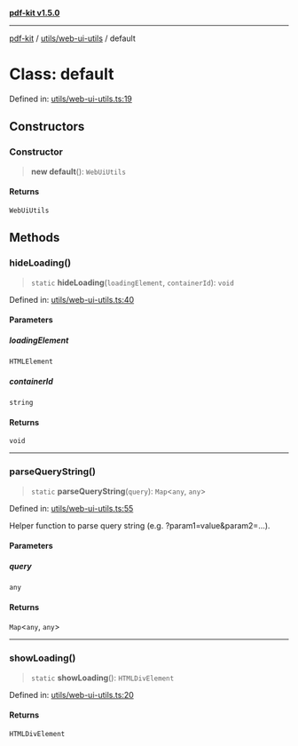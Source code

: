 [**pdf-kit v1.5.0**](../../../README.md)

***

[pdf-kit](../../../modules.md) / [utils/web-ui-utils](../README.md) / default

# Class: default

Defined in: [utils/web-ui-utils.ts:19](https://github.com/AmanKrr/pdf-kit/blob/643d0632fa36ecc0aadec82bd84cd2b2b2eefb0e/src/utils/web-ui-utils.ts#L19)

## Constructors

### Constructor

> **new default**(): `WebUiUtils`

#### Returns

`WebUiUtils`

## Methods

### hideLoading()

> `static` **hideLoading**(`loadingElement`, `containerId`): `void`

Defined in: [utils/web-ui-utils.ts:40](https://github.com/AmanKrr/pdf-kit/blob/643d0632fa36ecc0aadec82bd84cd2b2b2eefb0e/src/utils/web-ui-utils.ts#L40)

#### Parameters

##### loadingElement

`HTMLElement`

##### containerId

`string`

#### Returns

`void`

***

### parseQueryString()

> `static` **parseQueryString**(`query`): `Map`\<`any`, `any`\>

Defined in: [utils/web-ui-utils.ts:55](https://github.com/AmanKrr/pdf-kit/blob/643d0632fa36ecc0aadec82bd84cd2b2b2eefb0e/src/utils/web-ui-utils.ts#L55)

Helper function to parse query string (e.g. ?param1=value&param2=...).

#### Parameters

##### query

`any`

#### Returns

`Map`\<`any`, `any`\>

***

### showLoading()

> `static` **showLoading**(): `HTMLDivElement`

Defined in: [utils/web-ui-utils.ts:20](https://github.com/AmanKrr/pdf-kit/blob/643d0632fa36ecc0aadec82bd84cd2b2b2eefb0e/src/utils/web-ui-utils.ts#L20)

#### Returns

`HTMLDivElement`
